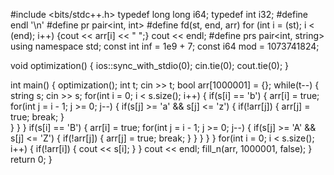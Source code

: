 #include <bits/stdc++.h>
typedef long long i64;
typedef int i32;
#define endl '\n'
#define pr pair<int, int>
#define fd(st, end, arr) for (int i = (st); i < (end); i++) {cout << arr[i] << " ";} cout << endl;
#define prs pair<int, string>
using namespace std;
const int inf = 1e9 + 7;
const i64 mod = 1073741824;
 
void optimization() {
    ios::sync_with_stdio(0);
    cin.tie(0);
    cout.tie(0);
}
 
int main() {
    optimization();
    int t;
    cin >> t;
    bool arr[1000001] = {};
    while(t--) {
        string s;
        cin >> s;
        for(int i = 0; i < s.size(); i++) {
            if(s[i] == 'b') {
                arr[i] = true;
                for(int j = i - 1; j >= 0; j--) {
                    if(s[j] >= 'a' && s[j] <= 'z') {
                        if(!arr[j]) {
                            arr[j] = true;
                            break;
                        }    
                    }
                }
            }
            if(s[i] == 'B') {
                arr[i] = true;
                for(int j = i - 1; j >= 0; j--) {
                    if(s[j] >= 'A' && s[j] <= 'Z') {
                        if(!arr[j]) {
                            arr[j] = true;
                            break;
                        }
                    }
                }
            }
        }
        for(int i = 0; i < s.size(); i++) {
            if(!arr[i]) {
                cout << s[i];
            }
        }
        cout << endl;
        fill_n(arr, 1000001, false);
    }
    return 0;
}
